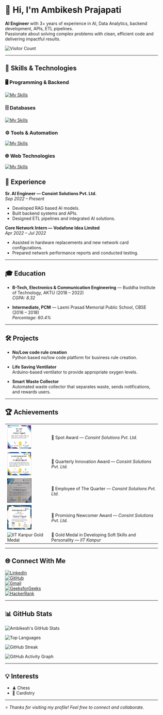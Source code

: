 # 👋 Hi, I'm Ambikesh Prajapati

**AI Engineer** with 3+ years of experience in AI, Data Analytics, backend development, APIs, ETL pipelines.  
Passionate about solving complex problems with clean, efficient code and delivering impactful results.

![Visitor Count](https://komarev.com/ghpvc/?username=ambikeshprajapati&label=Profile%20Views&color=blue&style=flat)

---

## 🔧 Skills & Technologies  

### 🖥️ Programming & Backend  
[![My Skills](https://skillicons.dev/icons?i=py,cpp,flask,fastapi&theme=dark)](https://skillicons.dev)

### 🗄️ Databases  
[![My Skills](https://skillicons.dev/icons?i=mysql,mongodb,sqlite,postgres&theme=dark)](https://skillicons.dev) 

### ⚙️ Tools & Automation  
[![My Skills](https://skillicons.dev/icons?i=vscode,postman,arduino,git,github&theme=dark)](https://skillicons.dev) 

### 🌐 Web Technologies  
[![My Skills](https://skillicons.dev/icons?i=html,css&theme=dark)](https://skillicons.dev)
## 💼 Experience

**Sr. AI Engineer — Consint Solutions Pvt. Ltd.**  
*Sep 2022 – Present*  
- Developed RAG based AI models.  
- Built backend systems and APIs.  
- Designed ETL pipelines and integrated AI solutions.  

**Core Network Intern — Vodafone Idea Limited**  
*Apr 2022 – Jul 2022*  
- Assisted in hardware replacements and new network card configurations.  
- Prepared network performance reports and conducted testing.  

---

## 🎓 Education

- **B-Tech, Electronics & Communication Engineering** — Buddha Institute of Technology, AKTU (2018 – 2022)  
  *CGPA: 8.32*  

- **Intermediate, PCM** — Laxmi Prasad Memorial Public School, CBSE (2016 – 2018)  
  *Percentage: 60.4%*  

---

## 🛠 Projects

- **No/Low code rule creation**  
  Python based no/low code platform for business rule creation.
  
- **Life Saving Ventilator**  
  Arduino-based ventilator to provide appropriate oxygen levels.  

- **Smart Waste Collector**  
  Automated waste collector that separates waste, sends notifications, and rewards users.  

---

## 🏆 Achievements  

<table>
  <tr>
    <td><img src="spot_award.jpg" alt="Spot Award" width="80" height="80"/></td>
    <td>🥇 Spot Award — <i>Consint Solutions Pvt. Ltd.</i></td>
  </tr>
  <tr>
    <td><img src="innovation_award.jpg" alt="Quarterly Innovation Award" width="80" height="80"/></td>
    <td>🥇 Quarterly Innovation Award — <i>Consint Solutions Pvt. Ltd.</i></td>
  </tr>
  <tr>
    <td><img src="employee_quarter_award.jpg" alt="Employee of the Quarter" width="80" height="80"/></td>
    <td>🏅 Employee of The Quarter — <i>Consint Solutions Pvt. Ltd.</i></td>
  </tr>
  <tr>
    <td><img src="new_comer_award.jpg" alt="Promising Newcomer Award" width="80" height="80"/></td>
    <td>🌟 Promising Newcomer Award — <i>Consint Solutions Pvt. Ltd.</i></td>
  </tr>
  <tr>
    <td><img src="iitk_gold_medal.jpg" alt="IIT Kanpur Gold Medal" width="80" height="80"/></td>
    <td>🥇 Gold Medal in Developing Soft Skills and Personality — <i>IIT Kanpur</i></td>
  </tr>
</table>

---
## 🌐 Connect With Me

[![LinkedIn](https://img.shields.io/badge/LinkedIn-Connect-blue?logo=linkedin)](https://linkedin.com/in/ambikesh-prajapati-62147b1a7)  
[![GitHub](https://img.shields.io/badge/GitHub-Follow-black?logo=github)](https://github.com/ambikeshprajapati)  
[![Gmail](https://img.shields.io/badge/Email-Contact-red?logo=gmail)](mailto:ambikesh.p.30@gmail.com)  
[![GeeksforGeeks](https://img.shields.io/badge/GeeksforGeeks-Profile-darkgreen?logo=geeksforgeeks)](https://www.geeksforgeeks.org/user/ambikeshprajapati/)  
[![HackerRank](https://img.shields.io/badge/HackerRank-Profile-brightgreen?logo=hackerrank)](https://www.hackerrank.com/profile/ambikesh1729)  

---

## 📊 GitHub Stats

![Ambikesh's GitHub Stats](https://github-readme-stats.vercel.app/api?username=ambikeshprajapati&show_icons=true&theme=tokyonight)  

![Top Languages](https://github-readme-stats.vercel.app/api/top-langs/?username=ambikeshprajapati&layout=compact&theme=tokyonight)  

![GitHub Streak](https://streak-stats.demolab.com?user=ambikeshprajapati&theme=tokyonight)  

![GitHub Activity Graph](https://github-readme-activity-graph.vercel.app/graph?username=ambikeshprajapati&theme=tokyo-night)  

---

## 💡 Interests

- ♟ Chess  
- 🎴 Cardistry  

---

⭐️ *Thanks for visiting my profile! Feel free to connect and collaborate.*  
